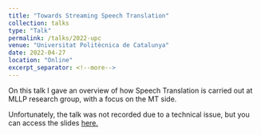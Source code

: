 ```yaml
---
title: "Towards Streaming Speech Translation"
collection: talks
type: "Talk"
permalink: /talks/2022-upc
venue: "Universitat Politècnica de Catalunya"
date: 2022-04-27
location: "Online"
excerpt_separator: <!--more-->
---
```


On this talk I gave an overview of how Speech Translation is carried out at MLLP research group, with a focus on the MT side.

Unfortunately, the talk was not recorded due to a technical issue, but you can access the slides [here.](/files/charla_upc_streaming-st.pdf)

<!--more-->
